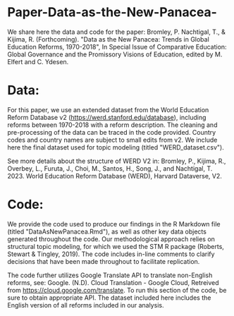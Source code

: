 # Paper-Data-as-the-New-Panacea-
We share here the data and code for the paper: Bromley, P. Nachtigal, T., & Kijima, R. (Forthcoming). "Data as the New Panacea: Trends in Global Education Reforms, 1970-2018", In Special Issue of Comparative Education: Global Governance and the Promissory Visions of Education, edited by M. Elfert and C. Ydesen.

# Data: 
For this paper, we use an extended dataset from the World Education Reform Database v2 (https://werd.stanford.edu/database), including reforms between 1970-2018 with a reform description. The cleaning and pre-processing of the data can be traced in the code provided. Country codes and country names are subject to small edits from v2. We include here the final dataset used for topic modeling (titled "WERD_dataset.csv").

See more details about the structure of WERD V2 in: Bromley, P., Kijima, R., Overbey, L., Furuta, J., Choi, M., Santos, H., Song, J., and Nachtigal, T. 2023. World Education Reform Database (WERD), Harvard Dataverse, V2. 

# Code:
We provide the code used to produce our findings in the R Markdown file (titled "DataAsNewPanacea.Rmd"), as well as other key data objects generated throughout the code. Our methodological approach relies on structural topic modeling, for which we used the STM R package (Roberts, Stewart & Tingley, 2019). 
The code includes in-line comments to clarify decisions that have been made throughout to facilitate replication.

The code further utilizes Google Translate API to translate non-English reforms, see: Google. (N.D). Cloud Translation - Google Cloud, Retreived from https://cloud.google.com/translate. To run this section of the code, be sure to obtain appropriate API. The dataset included here includes the English version of all reforms included in our analysis.
